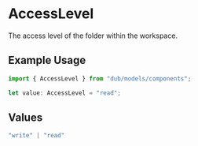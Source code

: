 # AccessLevel

The access level of the folder within the workspace.

## Example Usage

```typescript
import { AccessLevel } from "dub/models/components";

let value: AccessLevel = "read";
```

## Values

```typescript
"write" | "read"
```